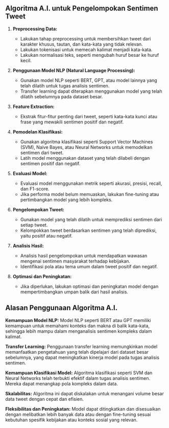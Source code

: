 ## Algoritma A.I. untuk Pengelompokan Sentimen Tweet

1. **Preprocessing Data:**

   - Lakukan tahap preprocessing untuk membersihkan tweet dari karakter khusus, tautan, dan kata-kata yang tidak relevan.
   - Lakukan tokenisasi untuk memecah kalimat menjadi kata-kata.
   - Lakukan normalisasi teks, seperti mengubah huruf besar ke huruf kecil.

2. **Penggunaan Model NLP (Natural Language Processing):**

   - Gunakan model NLP seperti BERT, GPT, atau model lainnya yang telah dilatih untuk tugas analisis sentimen.
   - Transfer learning dapat diterapkan menggunakan model yang telah dilatih sebelumnya pada dataset besar.

3. **Feature Extraction:**

   - Ekstrak fitur-fitur penting dari tweet, seperti kata-kata kunci atau frase yang mewakili sentimen positif dan negatif.

4. **Pemodelan Klasifikasi:**

   - Gunakan algoritma klasifikasi seperti Support Vector Machines (SVM), Naive Bayes, atau Neural Networks untuk memodelkan sentimen dari tweet.
   - Latih model menggunakan dataset yang telah dilabeli dengan sentimen positif dan negatif.

5. **Evaluasi Model:**

   - Evaluasi model menggunakan metrik seperti akurasi, presisi, recall, dan F1-score.
   - Jika performa model belum memuaskan, lakukan fine-tuning atau pertimbangkan model yang lebih kompleks.

6. **Pengelompokan Tweet:**

   - Gunakan model yang telah dilatih untuk memprediksi sentimen dari setiap tweet.
   - Kelompokkan tweet berdasarkan sentimen yang telah diprediksi, yaitu positif atau negatif.

7. **Analisis Hasil:**

   - Analisis hasil pengelompokan untuk mendapatkan wawasan mengenai sentimen masyarakat terhadap kebijakan.
   - Identifikasi pola atau tema umum dalam tweet positif dan negatif.

8. **Optimasi dan Peningkatan:**
   - Jika diperlukan, lakukan optimasi dan peningkatan model dengan mempertimbangkan umpan balik dari hasil analisis.

## Alasan Penggunaan Algoritma A.I.

**Kemampuan Model NLP:** Model NLP seperti BERT atau GPT memiliki kemampuan untuk memahami konteks dan makna di balik kata-kata, sehingga lebih mampu dalam menganalisis sentimen kompleks dalam kalimat.

**Transfer Learning:** Penggunaan transfer learning memungkinkan model memanfaatkan pengetahuan yang telah dipelajari dari dataset besar sebelumnya, yang dapat meningkatkan kinerja model pada tugas analisis sentimen.

**Kemampuan Klasifikasi Model:** Algoritma klasifikasi seperti SVM dan Neural Networks telah terbukti efektif dalam tugas analisis sentimen. Mereka dapat menangkap pola kompleks dalam data.

**Skalabilitas:** Algoritma ini dapat diskalakan untuk menangani volume besar data tweet dengan cepat dan efisien.

**Fleksibilitas dan Peningkatan:** Model dapat ditingkatkan dan disesuaikan dengan melibatkan lebih banyak data atau dengan fine-tuning sesuai kebutuhan spesifik kebijakan atau konteks sosial yang relevan.
